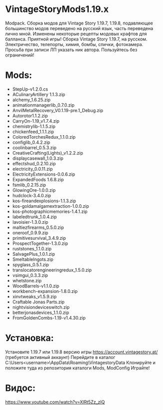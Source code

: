 # VintageStoryMods1.19.x
Modpack. Сборка модов для Vintage Story 1.19.7, 1.19.8, подавляющее большинство модов переведено на русский язык, часть переведена лично мной. Изменены некоторые рецепты модовых крафтов для балланса. Приятной игры!
Сборка Vintage Story 1.19.7, на русском. Электричество, телепорты, химия, бомбы, спички, фотокамера.
Просьба при записи ЛП указать ник автора. Пользуйтесь без ограничений!

# Mods:

* StepUp-v1.2.0.cs
* ACulinaryArtillery 1.1.3.zip
* alchemy_1.6.25.zip
* animationmanagerlib_0.7.0.zip
* AnvilMetalRecovery_V0.1.19-pre.1_Debug.zip
* Autorotor1.1.2.zip
* CarryOn-1.19_v1.7.4.zip
* chemistrylib-1.1.5.zip
* chickenfeed_1.1.1.zip
* ColoredTorchesRedux_1.1.0.zip
* configlib_0.4.2.zip
* coolinbarrel_0.5.3.zip
* CreativeCrafting(Lights)_v1.2.2.zip
* displaycasewall_1.0.3.zip
* effectshud_0.2.10.zip
* electricity_0.0.11.zip
* ElectricityExtensions-0.0.6.zip
* ExpandedFoods 1.6.8.zip
* fsmlib_0.2.15.zip
* GlowingOre-1.0.0.zip
* hudclock-3.4.0.zip
* kos-fireandexplosions-1.1.3.zip
* kos-goldamalgamextraction-1.0.0.zip
* kos-photographicmemories-1.4.1.zip
* labeledtrunk_1.0.4.zip
* lavoisier-1.3.0.zip
* maltiezfirearms_0.5.0.zip
* oneroof_0.9.9.zip
* primitivesurvival_3.4.9.zip
* ProspectTogether-1.3.0.zip
* ruststones_1.1.0.zip
* SalvagePlus_1.0.1.zip
* SmeltableIngots.zip
* spyglass_0.5.1.zip
* translocatorengineeringredux_1.5.0.zip
* vsimgui_0.3.3.zip
* whetstone.zip
* WoodBarrels-v1.1.0.zip
* workbench-expansion-1.8.0.zip
* xinvtweaks_v1.5.9.zip
* Craftable Jonas Parts.zip
* nightvisiondeviceswitch.zip
* betterjonasdevices_1.1.0.zip
* FromGoldenCombs-1.19-v1.4.30.zip

# Установка:
Установите 1.19.7 или 1.19.8 версию игры https://account.vintagestory.at/
(требуется активный аккаунт)
Перейдите в каталог C:\Users\<username>\AppData\Roaming\VintagestoryData
Клонируйте и положите туда из репозитория каталоги Mods, ModConfig
Играйте!

# Видос:
https://www.youtube.com/watch?v=XlRt5Zz_zIQ
